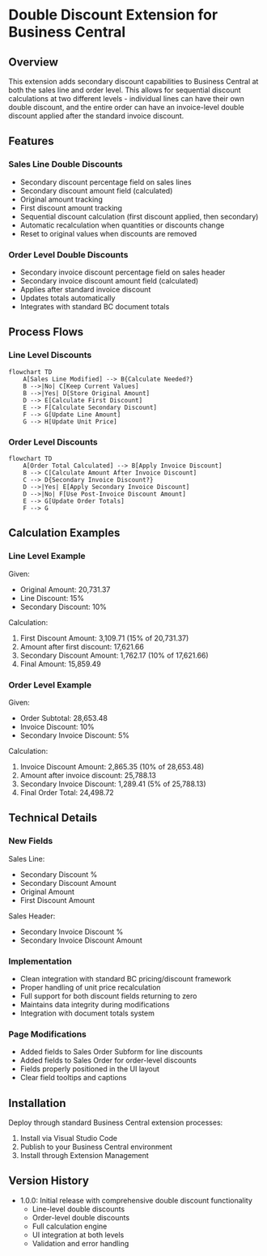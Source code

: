 # Double Discount Extension for Business Central

## Overview
This extension adds secondary discount capabilities to Business Central at both the sales line and order level. This allows for sequential discount calculations at two different levels - individual lines can have their own double discount, and the entire order can have an invoice-level double discount applied after the standard invoice discount.

## Features

### Sales Line Double Discounts
- Secondary discount percentage field on sales lines
- Secondary discount amount field (calculated)
- Original amount tracking
- First discount amount tracking
- Sequential discount calculation (first discount applied, then secondary)
- Automatic recalculation when quantities or discounts change
- Reset to original values when discounts are removed

### Order Level Double Discounts
- Secondary invoice discount percentage field on sales header
- Secondary invoice discount amount field (calculated)
- Applies after standard invoice discount
- Updates totals automatically
- Integrates with standard BC document totals

## Process Flows

### Line Level Discounts
```mermaid
flowchart TD
    A[Sales Line Modified] --> B{Calculate Needed?}
    B -->|No| C[Keep Current Values]
    B -->|Yes| D[Store Original Amount]
    D --> E[Calculate First Discount]
    E --> F[Calculate Secondary Discount]
    F --> G[Update Line Amount]
    G --> H[Update Unit Price]
```

### Order Level Discounts
```mermaid
flowchart TD
    A[Order Total Calculated] --> B[Apply Invoice Discount]
    B --> C[Calculate Amount After Invoice Discount]
    C --> D{Secondary Invoice Discount?}
    D -->|Yes| E[Apply Secondary Invoice Discount]
    D -->|No| F[Use Post-Invoice Discount Amount]
    E --> G[Update Order Totals]
    F --> G
```

## Calculation Examples

### Line Level Example
Given:
- Original Amount: 20,731.37
- Line Discount: 15%
- Secondary Discount: 10%

Calculation:
1. First Discount Amount: 3,109.71 (15% of 20,731.37)
2. Amount after first discount: 17,621.66
3. Secondary Discount Amount: 1,762.17 (10% of 17,621.66)
4. Final Amount: 15,859.49

### Order Level Example
Given:
- Order Subtotal: 28,653.48
- Invoice Discount: 10%
- Secondary Invoice Discount: 5%

Calculation:
1. Invoice Discount Amount: 2,865.35 (10% of 28,653.48)
2. Amount after invoice discount: 25,788.13
3. Secondary Invoice Discount: 1,289.41 (5% of 25,788.13)
4. Final Order Total: 24,498.72

## Technical Details

### New Fields
Sales Line:
- Secondary Discount %
- Secondary Discount Amount
- Original Amount
- First Discount Amount

Sales Header:
- Secondary Invoice Discount %
- Secondary Invoice Discount Amount

### Implementation
- Clean integration with standard BC pricing/discount framework
- Proper handling of unit price recalculation
- Full support for both discount fields returning to zero
- Maintains data integrity during modifications
- Integration with document totals system

### Page Modifications
- Added fields to Sales Order Subform for line discounts
- Added fields to Sales Order for order-level discounts
- Fields properly positioned in the UI layout
- Clear field tooltips and captions

## Installation
Deploy through standard Business Central extension processes:
1. Install via Visual Studio Code
2. Publish to your Business Central environment
3. Install through Extension Management

## Version History
- 1.0.0: Initial release with comprehensive double discount functionality
  - Line-level double discounts
  - Order-level double discounts
  - Full calculation engine
  - UI integration at both levels
  - Validation and error handling
